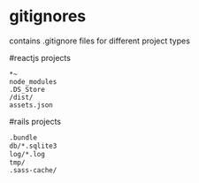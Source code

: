 # gitignores
contains .gitignore files for different project types

#reactjs projects
```
*~
node_modules
.DS_Store
/dist/
assets.json
```

#rails projects
```bash
.bundle
db/*.sqlite3
log/*.log
tmp/
.sass-cache/
```
